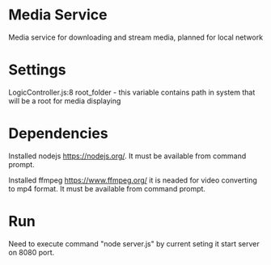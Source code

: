 # Media Service
Media service for downloading and stream media, planned for local network

# Settings
LogicController.js:8 root_folder - this variable contains path in system that will be a root for media displaying

# Dependencies
Installed nodejs https://nodejs.org/. It must be available from command prompt.

Installed ffmpeg https://www.ffmpeg.org/ it is neaded for video converting to mp4 format. It must be available from command prompt.

# Run
Need to execute command "node server.js" by current seting it start server on 8080 port.
